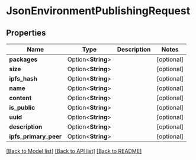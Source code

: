 # JsonEnvironmentPublishingRequest

## Properties

Name | Type | Description | Notes
------------ | ------------- | ------------- | -------------
**packages** | Option<**String**> |  | [optional]
**size** | Option<**String**> |  | [optional]
**ipfs_hash** | Option<**String**> |  | [optional]
**name** | Option<**String**> |  | [optional]
**content** | Option<**String**> |  | [optional]
**is_public** | Option<**String**> |  | [optional]
**uuid** | Option<**String**> |  | [optional]
**description** | Option<**String**> |  | [optional]
**ipfs_primary_peer** | Option<**String**> |  | [optional]

[[Back to Model list]](../README.md#documentation-for-models) [[Back to API list]](../README.md#documentation-for-api-endpoints) [[Back to README]](../README.md)


